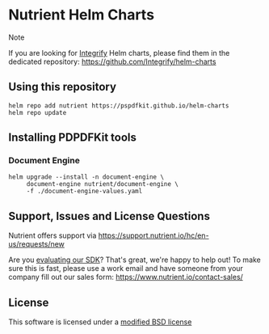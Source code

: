 # Nutrient Helm Charts

> [!NOTE] 
> If you are looking for [Integrify](https://www.integrify.com/) Helm charts,
> please find them in the dedicated repository: https://github.com/Integrify/helm-charts

## Using this repository

```
helm repo add nutrient https://pspdfkit.github.io/helm-charts
helm repo update
```

## Installing PDPDFKit tools

### Document Engine

```
helm upgrade --install -n document-engine \
     document-engine nutrient/document-engine \
     -f ./document-engine-values.yaml
```

## Support, Issues and License Questions

Nutrient offers support via https://support.nutrient.io/hc/en-us/requests/new

Are you [evaluating our SDK](https://www.nutrient.io/sdk/)? That's great, we're happy to help out! To make sure this is fast, please use a work email and have someone from your company fill out our sales form: https://www.nutrient.io/contact-sales/

## License

This software is licensed under a [modified BSD license](LICENSE)

